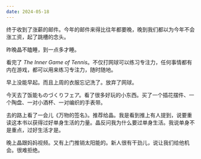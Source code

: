 ```yaml
---
date: 2024-05-18
---
```

终于收到了涨薪的邮件。今年的邮件来得比往年都要晚，晚到我们都以为今年不会涨工资，起了跳槽的念头。

昨晚晶不瞌睡，到一点多才睡。

看完了 *The Inner Game of Tennis*。不仅打网球可以练习专注力，任何事情都有内在游戏，都可以用来练习专注力，随时随地。

早上没能早起。而且上周的衣服忘记洗了。放弃了网球。

今天去了饭能ものづくりフェア。看了很多好玩的小东西。买了一个插花摆件、一个陶盘、一对小酒杯、一对编织的手表带。

去的路上看了一会儿《万物的签名》。推荐给晶。我是看到推上有人提到，说要重读这本书以获得过好单身生活的力量。晶反问我为什么要过单身生活。我说单身不是重点，过好生活才是。

晚上晶跟妈妈视频。又有上门推销太阳能的。新人很有干劲儿，说让我们给他机会。很难拒绝。